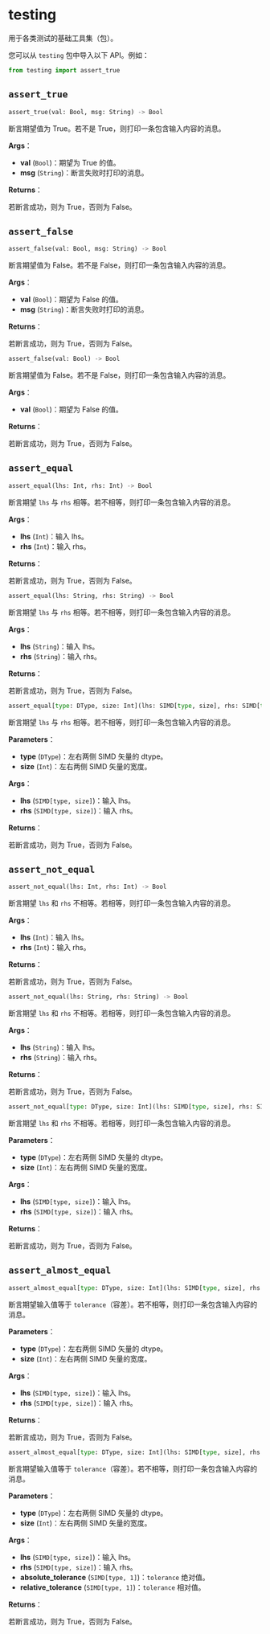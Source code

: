 # testing

用于各类测试的基础工具集（包）。

您可以从 `testing` 包中导入以下 API。例如：

```python
from testing import assert_true
```

## `assert_true`

```python
assert_true(val: Bool, msg: String) -> Bool
```

断言期望值为 True。若不是 True，则打印一条包含输入内容的消息。

**Args**：

- **val** (`Bool`)：期望为 True 的值。
- **msg** (`String`)：断言失败时打印的消息。

**Returns**：

若断言成功，则为 True，否则为 False。

## `assert_false`

```python
assert_false(val: Bool, msg: String) -> Bool
```

断言期望值为 False。若不是 False，则打印一条包含输入内容的消息。

**Args**：

- **val** (`Bool`)：期望为 False 的值。
- **msg** (`String`)：断言失败时打印的消息。

**Returns**：

若断言成功，则为 True，否则为 False。

```python
assert_false(val: Bool) -> Bool
```

断言期望值为 False。若不是 False，则打印一条包含输入内容的消息。

**Args**：

- **val** (`Bool`)：期望为 False 的值。

**Returns**：

若断言成功，则为 True，否则为 False。

## `assert_equal`

```python
assert_equal(lhs: Int, rhs: Int) -> Bool
```

断言期望 `lhs` 与 `rhs` 相等。若不相等，则打印一条包含输入内容的消息。

**Args**：

- **lhs** (`Int`)：输入 lhs。
- **rhs** (`Int`)：输入 rhs。

**Returns**：

若断言成功，则为 True，否则为 False。

```python
assert_equal(lhs: String, rhs: String) -> Bool
```

断言期望 `lhs` 与 `rhs` 相等。若不相等，则打印一条包含输入内容的消息。

**Args**：

- **lhs** (`String`)：输入 lhs。
- **rhs** (`String`)：输入 rhs。

**Returns**：

若断言成功，则为 True，否则为 False。

```python
assert_equal[type: DType, size: Int](lhs: SIMD[type, size], rhs: SIMD[type, size]) -> Bool
```

断言期望 `lhs` 与 `rhs` 相等。若不相等，则打印一条包含输入内容的消息。

**Parameters**：

- **type** (`DType`)：左右两侧 SIMD 矢量的 dtype。
- **size** (`Int`)：左右两侧 SIMD 矢量的宽度。

**Args**：

- **lhs** (`SIMD[type, size]`)：输入 lhs。
- **rhs** (`SIMD[type, size]`)：输入 rhs。

**Returns**：

若断言成功，则为 True，否则为 False。

## `assert_not_equal`

```python
assert_not_equal(lhs: Int, rhs: Int) -> Bool
```

断言期望 `lhs` 和 `rhs` 不相等。若相等，则打印一条包含输入内容的消息。

**Args**：

- **lhs** (`Int`)：输入 lhs。
- **rhs** (`Int`)：输入 rhs。

**Returns**：

若断言成功，则为 True，否则为 False。

```python
assert_not_equal(lhs: String, rhs: String) -> Bool
```

断言期望 `lhs` 和 `rhs` 不相等。若相等，则打印一条包含输入内容的消息。

**Args**：

- **lhs** (`String`)：输入 lhs。
- **rhs** (`String`)：输入 rhs。

**Returns**：

若断言成功，则为 True，否则为 False。

```python
assert_not_equal[type: DType, size: Int](lhs: SIMD[type, size], rhs: SIMD[type, size]) -> Bool
```

断言期望 `lhs` 和 `rhs` 不相等。若相等，则打印一条包含输入内容的消息。

**Parameters**：

- **type** (`DType`)：左右两侧 SIMD 矢量的 dtype。
- **size** (`Int`)：左右两侧 SIMD 矢量的宽度。

**Args**：

- **lhs** (`SIMD[type, size]`)：输入 lhs。
- **rhs** (`SIMD[type, size]`)：输入 rhs。

**Returns**：

若断言成功，则为 True，否则为 False。

## `assert_almost_equal`

```python
assert_almost_equal[type: DType, size: Int](lhs: SIMD[type, size], rhs: SIMD[type, size]) -> Bool
```

断言期望输入值等于 `tolerance`（容差）。若不相等，则打印一条包含输入内容的消息。

**Parameters**：

- **type** (`DType`)：左右两侧 SIMD 矢量的 dtype。
- **size** (`Int`)：左右两侧 SIMD 矢量的宽度。

**Args**：

- **lhs** (`SIMD[type, size]`)：输入 lhs。
- **rhs** (`SIMD[type, size]`)：输入 rhs。

**Returns**：

若断言成功，则为 True，否则为 False。

```python
assert_almost_equal[type: DType, size: Int](lhs: SIMD[type, size], rhs: SIMD[type, size], absolute_tolerance: SIMD[type, 1], relative_tolerance: SIMD[type, 1]) -> Bool
```

断言期望输入值等于 `tolerance`（容差）。若不相等，则打印一条包含输入内容的消息。

**Parameters**：

- **type** (`DType`)：左右两侧 SIMD 矢量的 dtype。
- **size** (`Int`)：左右两侧 SIMD 矢量的宽度。

**Args**：

- **lhs** (`SIMD[type, size]`)：输入 lhs。
- **rhs** (`SIMD[type, size]`)：输入 rhs。
- **absolute_tolerance** (`SIMD[type, 1]`)：`tolerance` 绝对值。
- **relative_tolerance** (`SIMD[type, 1]`)：`tolerance` 相对值。

**Returns**：

若断言成功，则为 True，否则为 False。
